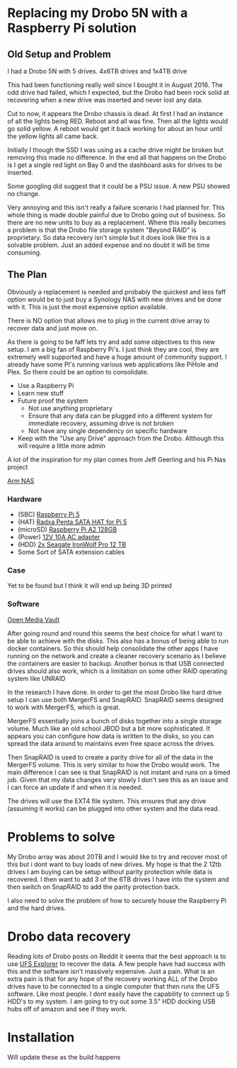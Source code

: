 
# Replacing my Drobo 5N with a Raspberry Pi solution

  
  

## Old Setup and Problem

  

I had a Drobo 5N with 5 drives. 4x6TB drives and 1x4TB drive

  

This had been functioning really well since I bought it in August 2016. The odd drive had failed, which I expected, but the Drobo had been rock solid at recovering when a new drive was inserted and never lost any data.

  

Cut to now, it appears the Drobo chassis is dead. At first I had an instance of all the lights being RED. Reboot and all was fine. Then all the lights would go solid yellow. A reboot would get it back working for about an hour until the yellow lights all came back.

Initially I though the SSD I was using as a cache drive might be broken but removing this made no difference. In the end all that happens on the Drobo is I get a single red light on Bay 0 and the dashboard asks for drives to be inserted.

  

Some googling did suggest that it could be a PSU issue. A new PSU showed no change.

  

Very annoying and this isn't really a failure scenario I had planned for. This whole thing is made double painful due to Drobo going out of business. So there are no new units to buy as a replacement. Where this really becomes a problem is that the Drobo file storage system "Beyond RAID" is proprietary. So data recovery isn't simple but it does look like this is a solvable problem. Just an added expense and no doubt it will be time consuming.

## The Plan

Obviously a replacement is needed and probably the quickest and less faff option would be to just buy a Synology NAS with new drives and be done with it. This is just the most expensive option available.

There is NO option that allows me to plug in the current drive array to recover data and just move on.

As there is going to be faff lets try and add some objectives to this new setup. I am a big fan of Raspberry Pi's. I just think they are cool, they are extremely well supported and have a huge amount of community support. I already have some PI's running various web applications like PiHole and Plex. So there could be an option to consolidate.

- Use a Raspberry Pi
- Learn new stuff
- Future proof the system
	- Not use anything proprietary
	- Ensure that any data can be plugged into a different system for immediate recovery, assuming drive is not broken
	- Not have any single dependency on specific hardware
- Keep with the "Use any Drive" approach from the Drobo. Although this will require a little more admin

A lot of the inspiration for my plan comes from Jeff Geerling and his Pi Nas project 

[Arm NAS](https://github.com/geerlingguy/arm-nas) 
### Hardware


  - (SBC) [Raspberry Pi 5](https://www.raspberrypi.com/products/raspberry-pi-5/)
  - (HAT) [Radxa Penta SATA HAT for Pi 5](https://arace.tech/products/radxa-penta-sata-hat-up-to-5x-sata-disks-hat-for-raspberry-pi-5)
  - (microSD) [Raspberry Pi A2 128GB](https://thepihut.com/products/noobs-preinstalled-sd-card)
  - (Power) [12V 10A AC adapter](https://amzn.eu/d/dBCyL4a)
  - (HDD) [2x Seagate IronWolf Pro 12 TB](https://amzn.eu/d/aOSbels)
  - Some Sort of SATA extension cables

### Case

Yet to be found but I think it will end up being 3D printed


### Software

[Open Media Vault ](https://www.openmediavault.org/) 

After going round and round this seems the best choice for what I want to be able to achieve with the disks. This also has a bonus of being able to run docker containers. So this should help consolidate the other apps I have running on the network and create a cleaner recovery scenario as I believe the containers are easier to backup. Another bonus is that USB connected drives should also work, which is a limitation on some other RAID operating system like UNRAID

In the research I have done. In order to get the most Drobo like hard drive setup I can use both MergerFS and SnapRAID. SnapRAID seems designed to work with MergerFS, which is great.

MergerFS essentially joins a bunch of disks together into a single storage volume. Much like an old school JBOD but a bit more sophisticated. It appears you can configure how data is written to the disks, so you can spread the data around to maintains even free space across the drives.

Then SnapRAID is used to create a parity drive for all of the data in the MergerFS volume. 
This is very similar to how the Drobo would work. The main difference I can see is that SnapRAID is not instant and runs on a timed job. Given that my data changes very slowly I don't see this as an issue and I can force an update if and when it is needed.

The drives will use the EXT4 file system. This ensures that any drive (assuming it works) can be plugged into other system and the data read.

# Problems to solve

My Drobo array was about 20TB and I would like to try and recover most of this but i dont want to buy loads of new drives. 
My hope is that the 2 12tb drives I am buying can be setup without parity protection while data is recovered. I then want to add 3 of the 6TB drives I have into the system and then switch on SnapRAID to add the parity protection back.

I also need to solve the problem of how to securely house the Raspberry Pi and the hard drives.


# Drobo data recovery

Reading lots of Drobo posts on Reddit it seems that the best approach is to use [UFS Explorer](https://www.ufsexplorer.com/ufs-explorer-raid-recovery/) to recover the data. A few people have had success with this and the software isn't massively expensive. Just a pain.
What is an extra pain is that for any hope of the recovery working ALL of the Drobo drives have to be connected to a single computer that then runs the UFS software. Like most people. I dont easily have the capability to connect up 5 HDD's to my system. I am going to try out some 3.5" HDD docking USB hubs off of amazon and see if they work. 


# Installation

Will update these as the build happens


